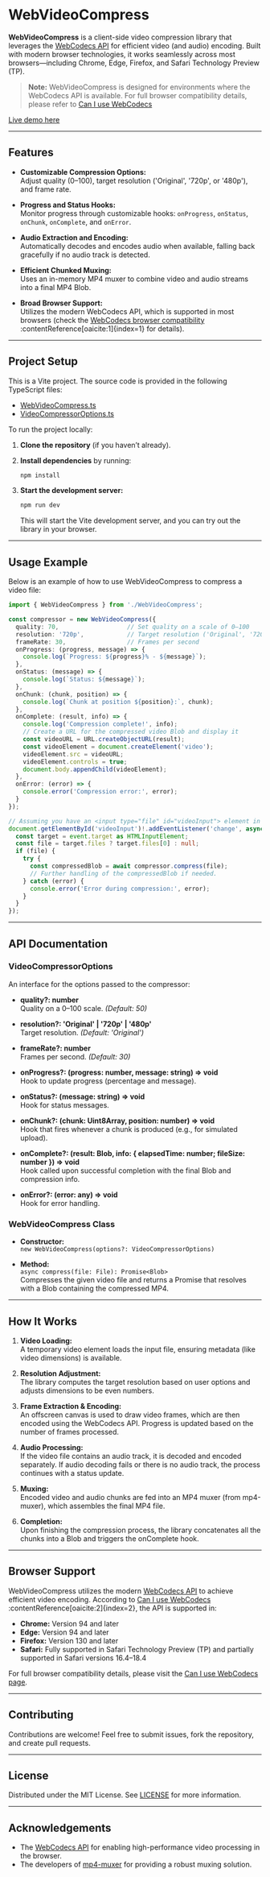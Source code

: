 # WebVideoCompress

**WebVideoCompress** is a client-side video compression library that leverages the [WebCodecs API](https://caniuse.com/webcodecs) for efficient video (and audio) encoding. Built with modern browser technologies, it works seamlessly across most browsers—including Chrome, Edge, Firefox, and Safari Technology Preview (TP).

> **Note:** WebVideoCompress is designed for environments where the WebCodecs API is available. For full browser compatibility details, please refer to [Can I use WebCodecs](https://caniuse.com/webcodecs)

[Live demo here](https://andtii.github.io/WebVideoCompress/)

---

## Features

- **Customizable Compression Options:**  
  Adjust quality (0–100), target resolution ('Original', '720p', or '480p'), and frame rate.
  
- **Progress and Status Hooks:**  
  Monitor progress through customizable hooks: `onProgress`, `onStatus`, `onChunk`, `onComplete`, and `onError`.

- **Audio Extraction and Encoding:**  
  Automatically decodes and encodes audio when available, falling back gracefully if no audio track is detected.

- **Efficient Chunked Muxing:**  
  Uses an in-memory MP4 muxer to combine video and audio streams into a final MP4 Blob.

- **Broad Browser Support:**  
  Utilizes the modern WebCodecs API, which is supported in most browsers (check the [WebCodecs browser compatibility](https://caniuse.com/webcodecs) :contentReference[oaicite:1]{index=1} for details).

---

## Project Setup

This is a Vite project. The source code is provided in the following TypeScript files:

- [WebVideoCompress.ts](./src/WebVideoCompress.ts)
- [VideoCompressorOptions.ts](./src/VideoCompressorOptions.ts)

To run the project locally:

1. **Clone the repository** (if you haven’t already).

2. **Install dependencies** by running:
   ~~~bash
   npm install
   ~~~

3. **Start the development server:**
   ~~~bash
   npm run dev
   ~~~
   This will start the Vite development server, and you can try out the library in your browser.

---

## Usage Example

Below is an example of how to use WebVideoCompress to compress a video file:

~~~typescript
import { WebVideoCompress } from './WebVideoCompress';

const compressor = new WebVideoCompress({
  quality: 70,                   // Set quality on a scale of 0–100
  resolution: '720p',            // Target resolution ('Original', '720p', or '480p')
  frameRate: 30,                 // Frames per second
  onProgress: (progress, message) => {
    console.log(`Progress: ${progress}% - ${message}`);
  },
  onStatus: (message) => {
    console.log(`Status: ${message}`);
  },
  onChunk: (chunk, position) => {
    console.log(`Chunk at position ${position}:`, chunk);
  },
  onComplete: (result, info) => {
    console.log('Compression complete!', info);
    // Create a URL for the compressed video Blob and display it
    const videoURL = URL.createObjectURL(result);
    const videoElement = document.createElement('video');
    videoElement.src = videoURL;
    videoElement.controls = true;
    document.body.appendChild(videoElement);
  },
  onError: (error) => {
    console.error('Compression error:', error);
  }
});

// Assuming you have an <input type="file" id="videoInput"> element in your HTML:
document.getElementById('videoInput')!.addEventListener('change', async (event: Event) => {
  const target = event.target as HTMLInputElement;
  const file = target.files ? target.files[0] : null;
  if (file) {
    try {
      const compressedBlob = await compressor.compress(file);
      // Further handling of the compressedBlob if needed.
    } catch (error) {
      console.error('Error during compression:', error);
    }
  }
});
~~~

---

## API Documentation

### VideoCompressorOptions

An interface for the options passed to the compressor:

- **quality?: number**  
  Quality on a 0–100 scale. *(Default: 50)*

- **resolution?: 'Original' | '720p' | '480p'**  
  Target resolution. *(Default: 'Original')*

- **frameRate?: number**  
  Frames per second. *(Default: 30)*

- **onProgress?: (progress: number, message: string) => void**  
  Hook to update progress (percentage and message).

- **onStatus?: (message: string) => void**  
  Hook for status messages.

- **onChunk?: (chunk: Uint8Array, position: number) => void**  
  Hook that fires whenever a chunk is produced (e.g., for simulated upload).

- **onComplete?: (result: Blob, info: { elapsedTime: number; fileSize: number }) => void**  
  Hook called upon successful completion with the final Blob and compression info.

- **onError?: (error: any) => void**  
  Hook for error handling.

### WebVideoCompress Class

- **Constructor:**  
  `new WebVideoCompress(options?: VideoCompressorOptions)`

- **Method:**  
  `async compress(file: File): Promise<Blob>`  
  Compresses the given video file and returns a Promise that resolves with a Blob containing the compressed MP4.

---

## How It Works

1. **Video Loading:**  
   A temporary video element loads the input file, ensuring metadata (like video dimensions) is available.

2. **Resolution Adjustment:**  
   The library computes the target resolution based on user options and adjusts dimensions to be even numbers.

3. **Frame Extraction & Encoding:**  
   An offscreen canvas is used to draw video frames, which are then encoded using the WebCodecs API. Progress is updated based on the number of frames processed.

4. **Audio Processing:**  
   If the video file contains an audio track, it is decoded and encoded separately. If audio decoding fails or there is no audio track, the process continues with a status update.

5. **Muxing:**  
   Encoded video and audio chunks are fed into an MP4 muxer (from mp4-muxer), which assembles the final MP4 file.

6. **Completion:**  
   Upon finishing the compression process, the library concatenates all the chunks into a Blob and triggers the onComplete hook.

---

## Browser Support

WebVideoCompress utilizes the modern [WebCodecs API](https://caniuse.com/webcodecs) to achieve efficient video encoding. According to [Can I use WebCodecs](https://caniuse.com/webcodecs) :contentReference[oaicite:2]{index=2}, the API is supported in:

- **Chrome:** Version 94 and later
- **Edge:** Version 94 and later
- **Firefox:** Version 130 and later
- **Safari:** Fully supported in Safari Technology Preview (TP) and partially supported in Safari versions 16.4–18.4

For full browser compatibility details, please visit the [Can I use WebCodecs page](https://caniuse.com/webcodecs).

---

## Contributing

Contributions are welcome! Feel free to submit issues, fork the repository, and create pull requests.

---

## License

Distributed under the MIT License. See [LICENSE](LICENSE) for more information.

---

## Acknowledgements

- The [WebCodecs API](https://caniuse.com/webcodecs) for enabling high-performance video processing in the browser.
- The developers of [mp4-muxer](https://github.com/edgeware/mp4-muxer) for providing a robust muxing solution.
